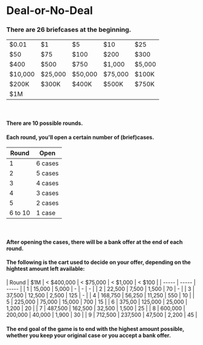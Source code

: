 # Deal-or-No-Deal

### There are 26 briefcases at the beginning.

|     |     |     |     |     |
| --- | --- | --- | --- | --- |
| $0.01 | $1 | $5 | $10 | $25 |
| $50 | $75 | $100 | $200 | $300 |
| $400 | $500 | $750 | $1,000 | $5,000|
| $10,000 | $25,000 | $50,000 | $75,000 | $100K |
| $200K | $300K | $400K | $500K | $750K |
| $1M |
<br>

#### There are 10 possible rounds.
#### Each round, you'll open a certain number of (brief)cases.

| Round | Open |
| ----- | ----- |
| 1 | 6 cases |
| 2 | 5 cases |
| 3 | 4 cases |
| 4 | 3 cases |
| 5 | 2 cases |
| 6 to 10 | 1 case |
<br>

#### After opening the cases, there will be a bank offer at the end of each round. 
#### The following is the cart used to decide on your offer, depending on the hightest amount left available:


| Round | $1M | < $400,000 | < $75,000 | < $1,000 | < $100 |
| ----- | ----- | ----- |
| 1 | 15,000 | 5,000 | - | - | - |
| 2 | 22,500 | 7,500 | 1,500 | 70 | - |
| 3 | 37,500 | 12,500 | 2,500 | 125 | - |
| 4 | 168,750 | 56,250 | 11,250 | 550 | 10 |
| 5 | 225,000 | 75,000 | 15,000 | 700 | 15 |
| 6 | 375,00 | 125,000 | 25,000 | 1,200 | 20 |
| 7 | 487,500 | 162,500 | 32,500 | 1,500 | 25 |
| 8 | 600,000 | 200,000 | 40,000 | 1,900 | 30 |
| 9 | 712,500 | 237,500 | 47,500 | 2,200 | 45 |
<br>

#### The end goal of the game is to end with the highest amount possible, whether you keep your original case or you accept a bank offer.